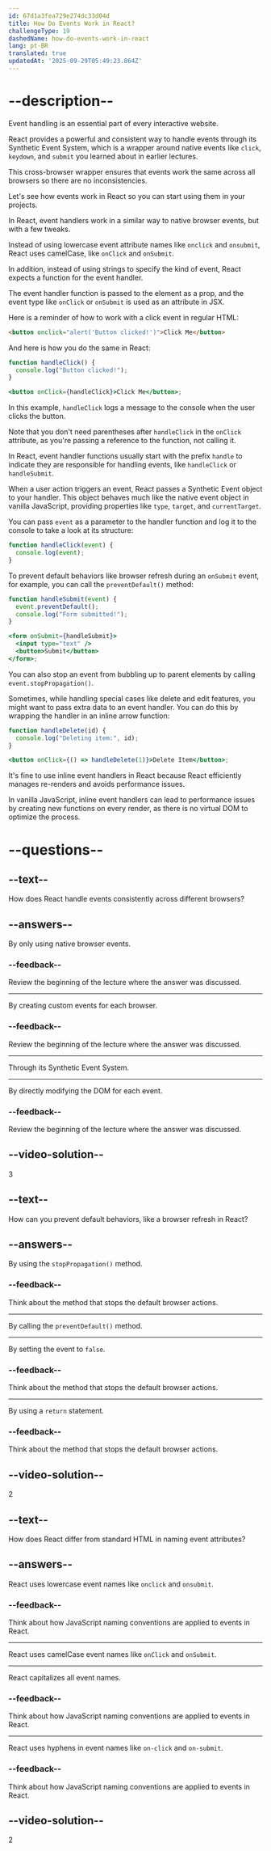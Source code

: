 ```yaml
---
id: 67d1a3fea729e274dc33d04d
title: How Do Events Work in React?
challengeType: 19
dashedName: how-do-events-work-in-react
lang: pt-BR
translated: true
updatedAt: '2025-09-29T05:49:23.864Z'
---
```


# --description--

Event handling is an essential part of every interactive website.

React provides a powerful and consistent way to handle events through its Synthetic Event System, which is a wrapper around native events like `click`, `keydown`, and `submit` you learned about in earlier lectures.

This cross-browser wrapper ensures that events work the same across all browsers so there are no inconsistencies.

Let's see how events work in React so you can start using them in your projects.

In React, event handlers work in a similar way to native browser events, but with a few tweaks.

Instead of using lowercase event attribute names like `onclick` and `onsubmit`, React uses camelCase, like `onClick` and `onSubmit`.

In addition, instead of using strings to specify the kind of event, React expects a function for the event handler.

The event handler function is passed to the element as a prop, and the event type like `onClick` or `onSubmit` is used as an attribute in JSX.

Here is a reminder of how to work with a click event in regular HTML:

```html
<button onclick="alert('Button clicked!')">Click Me</button>
```

And here is how you do the same in React:

```jsx
function handleClick() {
  console.log("Button clicked!");
}

<button onClick={handleClick}>Click Me</button>;
```

In this example, `handleClick` logs a message to the console when the user clicks the button.

Note that you don't need parentheses after `handleClick` in the `onClick` attribute, as you're passing a reference to the function, not calling it.

In React, event handler functions usually start with the prefix `handle` to indicate they are responsible for handling events, like `handleClick` or `handleSubmit`.

When a user action triggers an event, React passes a Synthetic Event object to your handler. This object behaves much like the native event object in vanilla JavaScript, providing properties like `type`, `target`, and `currentTarget`.

You can pass `event` as a parameter to the handler function and log it to the console to take a look at its structure:

```js
function handleClick(event) {
  console.log(event);
}
```

To prevent default behaviors like browser refresh during an `onSubmit` event, for example, you can call the `preventDefault()` method:

```jsx
function handleSubmit(event) {
  event.preventDefault();
  console.log("Form submitted!");
}

<form onSubmit={handleSubmit}>
  <input type="text" />
  <button>Submit</button>
</form>;
```

You can also stop an event from bubbling up to parent elements by calling `event.stopPropagation()`.

Sometimes, while handling special cases like delete and edit features, you might want to pass extra data to an event handler. You can do this by wrapping the handler in an inline arrow function:

```jsx
function handleDelete(id) {
  console.log("Deleting item:", id);
}

<button onClick={() => handleDelete(1)}>Delete Item</button>;
```

It's fine to use inline event handlers in React because React efficiently manages re-renders and avoids performance issues. 

In vanilla JavaScript, inline event handlers can lead to performance issues by creating new functions on every render, as there is no virtual DOM to optimize the process.

# --questions--

## --text--

How does React handle events consistently across different browsers?

## --answers--

By only using native browser events.

### --feedback--

Review the beginning of the lecture where the answer was discussed.

---

By creating custom events for each browser.

### --feedback--

Review the beginning of the lecture where the answer was discussed.

---

Through its Synthetic Event System.

---

By directly modifying the DOM for each event.

### --feedback--

Review the beginning of the lecture where the answer was discussed.

## --video-solution--

3

## --text--

How can you prevent default behaviors, like a browser refresh in React?

## --answers--

By using the `stopPropagation()` method.

### --feedback--

Think about the method that stops the default browser actions.

---

By calling the `preventDefault()` method.

---

By setting the event to `false`.

### --feedback--

Think about the method that stops the default browser actions.

---

By using a `return` statement.

### --feedback--

Think about the method that stops the default browser actions.

## --video-solution--

2

## --text--

How does React differ from standard HTML in naming event attributes?

## --answers--

React uses lowercase event names like `onclick` and `onsubmit`.

### --feedback--

Think about how JavaScript naming conventions are applied to events in React.

---

React uses camelCase event names like `onClick` and `onSubmit`.

---

React capitalizes all event names.

### --feedback--

Think about how JavaScript naming conventions are applied to events in React.

---

React uses hyphens in event names like `on-click` and `on-submit`.

### --feedback--

Think about how JavaScript naming conventions are applied to events in React.

## --video-solution--

2
